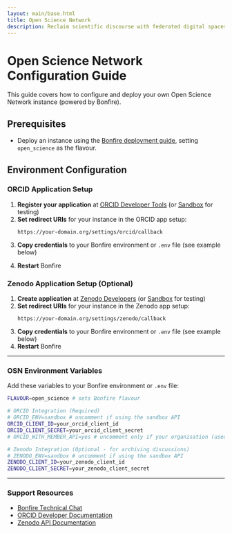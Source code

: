 ```yaml
---
layout: main/base.html
title: Open Science Network
description: Reclaim scientific discourse with federated digital spaces where researchers shape their own conversations, data, and collaborations, participating in the open social web on their terms.
---
```


<div class="prose mx-auto my-16 max-w-3xl">

# Open Science Network Configuration Guide

This guide covers how to configure and deploy your own Open Science Network instance (powered by Bonfire).

## Prerequisites

- Deploy an instance using the [Bonfire deployment guide](https://docs.bonfirenetworks.org/deploy.html), setting `open_science` as the flavour.

## Environment Configuration

### ORCID Application Setup

1. **Register your application** at [ORCID Developer Tools](https://orcid.org/developer-tools) (or [Sandbox](https://sandbox.orcid.org/developer-tools) for testing)
2. **Set redirect URIs** for your instance in the ORCID app setup:
   ```
   https://your-domain.org/settings/orcid/callback
   ```
3. **Copy credentials** to your Bonfire environment or `.env` file (see example below)
<!-- 4. **Set application permissions** to read public information and publication lists -->
4. **Restart** Bonfire

### Zenodo Application Setup (Optional)

1. **Create application** at [Zenodo Developers](https://zenodo.org/account/settings/applications/) (or [Sandbox](https://sandbox.zenodo.org/account/settings/applications/) for testing)
2. **Set redirect URIs** for your instance in the Zenodo app setup:
   ```
   https://your-domain.org/settings/zenodo/callback
   ```
3. **Copy credentials** to your Bonfire environment or `.env` file (see example below)
4. **Restart** Bonfire

---

### OSN Environment Variables

Add these variables to your Bonfire environment or `.env` file:

```bash
FLAVOUR=open_science # sets Bonfire flavour

# ORCID Integration (Required)
# ORCID_ENV=sandbox # uncomment if using the sandbox API
ORCID_CLIENT_ID=your_orcid_client_id
ORCID_CLIENT_SECRET=your_orcid_client_secret
# ORCID_WITH_MEMBER_API=yes # uncomment only if your organisation (used to create these API keys) is an ORCID member

# Zenodo Integration (Optional - for archiving discussions)
# ZENODO_ENV=sandbox # uncomment if using the sandbox API
ZENODO_CLIENT_ID=your_zenodo_client_id
ZENODO_CLIENT_SECRET=your_zenodo_client_secret
```

---

### Support Resources
- [Bonfire Technical Chat](https://matrix.to/#/#bonfire-tech:matrix.org)
- [ORCID Developer Documentation](https://info.orcid.org/documentation/)
- [Zenodo API Documentation](https://developers.zenodo.org/)

</div>